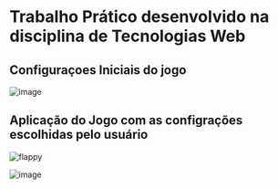 # Trabalho Prático desenvolvido na disciplina de Tecnologias Web 

## Configuraçoes Iniciais do jogo 
![image](https://user-images.githubusercontent.com/63065023/177061304-a0bdc2cc-16d3-46ca-8f24-d9220c44baea.png)

## Aplicação do Jogo com as configrações escolhidas pelo usuário
![flappy](https://user-images.githubusercontent.com/63065023/177061497-eaf7c29b-8aa2-4b18-9447-845c37cd14dc.png)

![image](https://user-images.githubusercontent.com/63065023/177061565-91149036-a8d5-45ee-abb5-9795d9ff2b9c.png)

